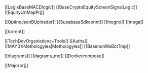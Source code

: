 

[[LogixBaseMACDlogic]]
[[BaseCryptoEquityScreenSignalLogic]]
[[EquityUrlMapPrj]]


[[OptinxJsonBUploader]]
[[SupabaseSdkconnt]]
[[mogno]]
[[mega]]

[[torrent]]


[[TechDevOrganiations+Tools]]
[[Auths]]
[[MAY31/Methologyies|Methologyies]]
[[BasenonWsBotTmp]]

[[diagrams]]
[[dagrams_md]]
[[Dockercompose]]


[[Majorprj]]
